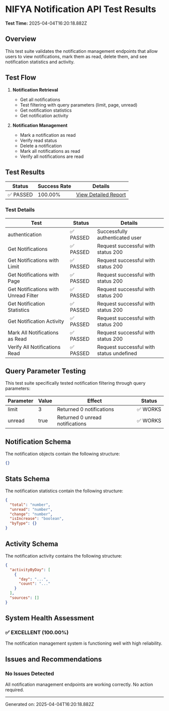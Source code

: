 # NIFYA Notification API Test Results

**Test Time:** 2025-04-04T16:20:18.882Z

## Overview

This test suite validates the notification management endpoints that allow users to view notifications, mark them as read, delete them, and see notification statistics and activity.

## Test Flow

1. **Notification Retrieval** 
   - Get all notifications
   - Test filtering with query parameters (limit, page, unread)
   - Get notification statistics
   - Get notification activity

2. **Notification Management**
   - Mark a notification as read
   - Verify read status
   - Delete a notification
   - Mark all notifications as read
   - Verify all notifications are read

## Test Results

| Status | Success Rate | Details |
|--------|--------------|---------|
| ✅ PASSED | 100.00% | [View Detailed Report](notification-management-test-2025-04-04T16-20-18.876Z.md) |

### Test Details

| Test | Status | Details |
|------|--------|---------|
| authentication | ✅ PASSED | Successfully authenticated user |
| Get Notifications | ✅ PASSED | Request successful with status 200 |
| Get Notifications with Limit | ✅ PASSED | Request successful with status 200 |
| Get Notifications with Page | ✅ PASSED | Request successful with status 200 |
| Get Notifications with Unread Filter | ✅ PASSED | Request successful with status 200 |
| Get Notification Statistics | ✅ PASSED | Request successful with status 200 |
| Get Notification Activity | ✅ PASSED | Request successful with status 200 |
| Mark All Notifications as Read | ✅ PASSED | Request successful with status 200 |
| Verify All Notifications Read | ✅ PASSED | Request successful with status undefined |

## Query Parameter Testing

This test suite specifically tested notification filtering through query parameters:

| Parameter | Value | Effect | Status |
|-----------|-------|--------|--------|
| limit | 3 | Returned 0 notifications | ✅ WORKS |
| unread | true | Returned 0 unread notifications | ✅ WORKS |

## Notification Schema

The notification objects contain the following structure:
```json
{}
```

## Stats Schema

The notification statistics contain the following structure:
```json
{
  "total": "number",
  "unread": "number",
  "change": "number",
  "isIncrease": "boolean",
  "byType": {}
}
```

## Activity Schema

The notification activity contains the following structure:
```json
{
  "activityByDay": [
    {
      "day": "...",
      "count": "..."
    }
  ],
  "sources": []
}
```

## System Health Assessment

### ✅ EXCELLENT (100.00%)
The notification management system is functioning well with high reliability.

## Issues and Recommendations

### No Issues Detected
All notification management endpoints are working correctly. No action required.

---
Generated on: 2025-04-04T16:20:18.882Z
